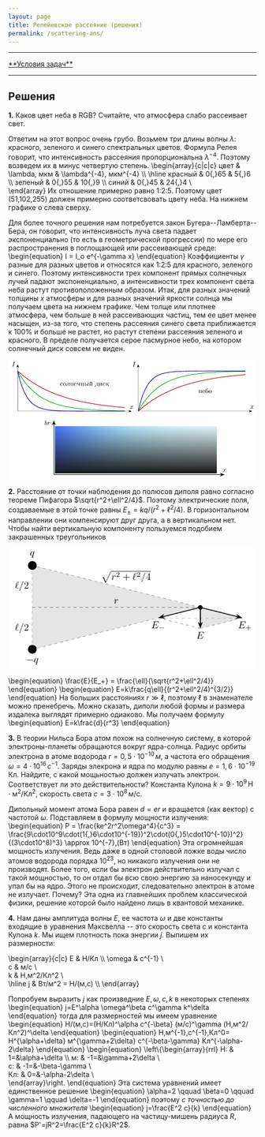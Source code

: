 ```yaml
---
layout: page
title: Релейевское рассеяние (решения)
permalink: /scattering-ans/
---
```


<hr> 
<a href="/reflection">**Условия задач**</a>
<hr> 


## Решения

**1.** Каков цвет неба в RGB? Считайте, что атмосфера слабо рассеивает свет.

Ответим на этот вопрос очень грубо. Возьмем три длины волны $\lambda$: красного, зеленого и синего спектральных цветов. Формула Релея говорит, что интенсивность рассеяния пропорциональна $\lambda^{-4}$. Поэтому возведем их в минус четвертую степень. 
\begin{array}{c|c|c}
	цвет & \lambda, мкм & \lambda^{-4}, мкм^{-4} \\\ 
	\hline
	красный & 0{,}65 & 5{,}6 \\\ 
	зеленый & 0{,}55 & 10{,}9 \\\ 
	синий & 0{,}45 & 24{,}4 \\\
\end{array} 
Их отношение примерно равно 1:2:5. Поэтому цвет (51,102,255) должен примерно соответсвовать цвету неба. На нижнем графике о слева сверху.

Для более точного решения нам потребуется закон Бугера--Ламберта--Бера, он говорит, что интенсивность луча света  падает экспоненциально (то есть в геометрической прогрессии) по мере его распространения в поглощающей или рассеивающей среде:
\begin{equation} I = I_o e^{-\gamma x} \end{equation}
Коэффициенты $\gamma$ разные для разных цветов и относятся как 1:2:5 для красного, зеленого и синего. Поэтому интенсивности трех компонент прямых солнечных лучей падают экспоненциально, а интенсивности трех компонент света неба растут противоположенным образом. Итак, для разных значений толщины $x$ атмосферы и для разных значений яркости солнца мы получаем цвета на нижнем графике. Чем толще или плотнее атмосфера, чем больше в ней рассеивающих частиц, тем ее цвет менее насыщен, из-за того, что степень рассеяния синего света приближается к 100% и больше не растет, но растут степени рассеяния зеленого и красного. В пределе получается серое пасмурное небо, на котором солнечный диск совсем не виден.

<center><img src="/images/scattering-ans-1.png" width="600"/></center>


**2.** Расстояние от точки наблюдения до полюсов диполя равно согласно теореме Пифагора $\sqrt{r^2+\ell^2/4}$. Поэтому электрические поля, создаваемые в этой точке равны $E_{\pm}=kq/(r^2+\ell^2/4)$. В горизонтальном направлении они компенсируют друг друга, а в вертикальном нет. Чтобы найти вертикальную компоненту пользуемся подобием закрашенных треугольников

<center><img src="/images/scattering-ans-2.png" width="500"/></center>

\begin{equation} \frac{E}{E_+} = \frac{\ell}{\sqrt{r^2+\ell^2/4}} \end{equation}
\begin{equation} E=k\frac{q\ell}{(r^2+\ell^2/4)^{3/2}} \end{equation}
На больших расстояниях $r\gg\ell$, поэтому $\ell$ в знаменателе можно пренебречь. Можно сказать, диполи любой формы и размера издалека выглядят примерно одиаково. Мы получаем формулу
\begin{equation} E=k\frac{d}{r^3} \end{equation}


**3.** В теории Нильса Бора атом похож на солнечную систему, в которой электроны-планеты обращаются вокруг ядра-солнца. Радиус орбиты электрона в атоме водорода $r=0{,}5\cdot10^{-10}\,м$, а частота его обращения $\omega=4\cdot10^{16}\,с^{-1}$. Заряды элекрона и ядра по модулю равны $e=1{,}6\cdot10^{-19}\,\text{Кл}$. Найдите, с какой мощьностью должен излучать электрон. Соответствует ли это действительности? Константа Кулона $k=9\cdot10^9\,\text{Н$\cdot$м$^2$/Кл$^2$}$, скорость света $c=3\cdot10^8\,\text{м/с}$.

Дипольный момент атома Бора равен $d=er$ и вращается (как вектор) с частотой $\omega$. Подставляем  в формулу мощности излучения:
\begin{equation} P = \frac{ke^2r^2\omega^4}{c^3} = \frac{9\cdot10^9\cdot(1{,}6\cdot10^{-19})^2\cdot(0{,}5\cdot10^{-10})^2}{(3\cdot10^8)^3} \approx 10^{-7}\,(Вт) \end{equation}
Эта огромнейшая мощность излучения. Ведь даже в одной столовой ложке воды число атомов водорода порядка $10^{23}$, но никакого излучения они не производят. Более того, если бы электрон действительно излучал с такой мощностью, то он отдал бы всю свою энергию за наносекунду и упал бы на ядро. Этого не происходит, следовательно электрон в атоме не излучает. Почему? Эта одна из главнейших проблем классической физики, решение которой было найдено лишь в квантовой механике.


**4.** Нам даны амплитуда волны $E$, ее частота $\omega$ и две константы входящие в уравнения Максвелла -- это скорость света $c$ и константа Кулона $k$. Мы ищем плотность пока энергии $j$. Выпишем их размерности:

\begin{array}{c|c}
	E & Н/Кл \\\ 
	\omega & с^{-1} \\\
	c & м/с \\\
	k & Н\,м^2/Кл^2 \\\
	\hline
	j & Вт/м^2 = Н/(м\,с) \\\ 
\end{array}

Попробуем выразить $j$ как произведние $E,\omega,c,k$ в некоторых степенях
\begin{equation} j=E^\alpha \omega^\beta c^\gamma k^\delta \end{equation}
тогда для размерностей мы имеем уравнение
\begin{equation} Н/(м\,с)=(Н/Кл)^\alpha с^{-\beta} (м/с)^\gamma (Н\,м^2/Кл^2)^\delta \end{equation}
\begin{equation} Н\,м^{-1}\,с^{-1}\,Кл^0= Н^{\alpha+\delta} м^{\gamma+2\delta} с^{-\beta-\gamma} Кл^{-\alpha-2\delta} \end{equation}
\begin{equation}
\left\\{\begin{array}{rrl}
	Н: & 1=&\alpha+\delta \\\ 
	м: & -1=&\gamma+2\delta \\\
	с: & -1=&-\beta-\gamma \\\
	Кл: & 0=&-\alpha-2\delta \\\
\end{array}\right.
\end{equation}
Эта система уравнений имеет единственное решение
\begin{equation} \alpha=2 \qquad \beta=0 \qquad \gamma=1 \qquad \delta=-1 \end{equation}
поэтому _с точностью до численного множителя_
\begin{equation} j=\frac{E^2 c}{k} \end{equation}
А мощность излучения, падающего на частицу-мишень радиуса $R$, равна $P'=jR^2=\frac{E^2 c}{k}R^2$.
